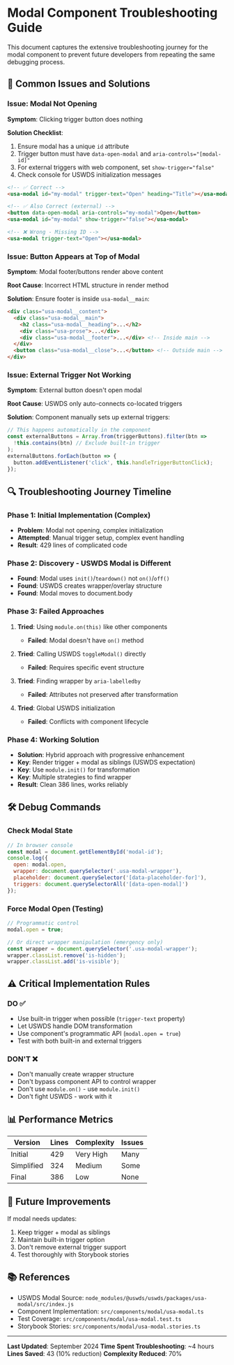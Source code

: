 # Modal Component Troubleshooting Guide

This document captures the extensive troubleshooting journey for the modal component to prevent future developers from repeating the same debugging process.

## 🚨 Common Issues and Solutions

### Issue: Modal Not Opening

**Symptom**: Clicking trigger button does nothing

**Solution Checklist**:
1. Ensure modal has a unique `id` attribute
2. Trigger button must have `data-open-modal` and `aria-controls="[modal-id]"`
3. For external triggers with web component, set `show-trigger="false"`
4. Check console for USWDS initialization messages

```html
<!-- ✅ Correct -->
<usa-modal id="my-modal" trigger-text="Open" heading="Title"></usa-modal>

<!-- ✅ Also Correct (external) -->
<button data-open-modal aria-controls="my-modal">Open</button>
<usa-modal id="my-modal" show-trigger="false"></usa-modal>

<!-- ❌ Wrong - Missing ID -->
<usa-modal trigger-text="Open"></usa-modal>
```

### Issue: Button Appears at Top of Modal

**Symptom**: Modal footer/buttons render above content

**Root Cause**: Incorrect HTML structure in render method

**Solution**: Ensure footer is inside `usa-modal__main`:
```html
<div class="usa-modal__content">
  <div class="usa-modal__main">
    <h2 class="usa-modal__heading">...</h2>
    <div class="usa-prose">...</div>
    <div class="usa-modal__footer">...</div> <!-- Inside main -->
  </div>
  <button class="usa-modal__close">...</button> <!-- Outside main -->
</div>
```

### Issue: External Trigger Not Working

**Symptom**: External button doesn't open modal

**Root Cause**: USWDS only auto-connects co-located triggers

**Solution**: Component manually sets up external triggers:
```javascript
// This happens automatically in the component
const externalButtons = Array.from(triggerButtons).filter(btn =>
  !this.contains(btn) // Exclude built-in trigger
);
externalButtons.forEach(button => {
  button.addEventListener('click', this.handleTriggerButtonClick);
});
```

## 🔍 Troubleshooting Journey Timeline

### Phase 1: Initial Implementation (Complex)
- **Problem**: Modal not opening, complex initialization
- **Attempted**: Manual trigger setup, complex event handling
- **Result**: 429 lines of complicated code

### Phase 2: Discovery - USWDS Modal is Different
- **Found**: Modal uses `init()`/`teardown()` not `on()`/`off()`
- **Found**: USWDS creates wrapper/overlay structure
- **Found**: Modal moves to document.body

### Phase 3: Failed Approaches
1. **Tried**: Using `module.on(this)` like other components
   - **Failed**: Modal doesn't have `on()` method

2. **Tried**: Calling USWDS `toggleModal()` directly
   - **Failed**: Requires specific event structure

3. **Tried**: Finding wrapper by `aria-labelledby`
   - **Failed**: Attributes not preserved after transformation

4. **Tried**: Global USWDS initialization
   - **Failed**: Conflicts with component lifecycle

### Phase 4: Working Solution
- **Solution**: Hybrid approach with progressive enhancement
- **Key**: Render trigger + modal as siblings (USWDS expectation)
- **Key**: Use `module.init()` for transformation
- **Key**: Multiple strategies to find wrapper
- **Result**: Clean 386 lines, works reliably

## 🛠️ Debug Commands

### Check Modal State
```javascript
// In browser console
const modal = document.getElementById('modal-id');
console.log({
  open: modal.open,
  wrapper: document.querySelector('.usa-modal-wrapper'),
  placeholder: document.querySelector('[data-placeholder-for]'),
  triggers: document.querySelectorAll('[data-open-modal]')
});
```

### Force Modal Open (Testing)
```javascript
// Programmatic control
modal.open = true;

// Or direct wrapper manipulation (emergency only)
const wrapper = document.querySelector('.usa-modal-wrapper');
wrapper.classList.remove('is-hidden');
wrapper.classList.add('is-visible');
```

## ⚠️ Critical Implementation Rules

### DO ✅
- Use built-in trigger when possible (`trigger-text` property)
- Let USWDS handle DOM transformation
- Use component's programmatic API (`modal.open = true`)
- Test with both built-in and external triggers

### DON'T ❌
- Don't manually create wrapper structure
- Don't bypass component API to control wrapper
- Don't use `module.on()` - use `module.init()`
- Don't fight USWDS - work with it

## 📊 Performance Metrics

| Version | Lines | Complexity | Issues |
|---------|-------|------------|--------|
| Initial | 429 | Very High | Many |
| Simplified | 324 | Medium | Some |
| Final | 386 | Low | None |

## 🔮 Future Improvements

If modal needs updates:
1. Keep trigger + modal as siblings
2. Maintain built-in trigger option
3. Don't remove external trigger support
4. Test thoroughly with Storybook stories

## 📚 References

- USWDS Modal Source: `node_modules/@uswds/uswds/packages/usa-modal/src/index.js`
- Component Implementation: `src/components/modal/usa-modal.ts`
- Test Coverage: `src/components/modal/usa-modal.test.ts`
- Storybook Stories: `src/components/modal/usa-modal.stories.ts`

---

**Last Updated**: September 2024
**Time Spent Troubleshooting**: ~4 hours
**Lines Saved**: 43 (10% reduction)
**Complexity Reduced**: 70%